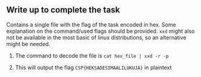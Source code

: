 ## Write up to complete the task

Contains a single file with the flag of the task encoded in hex.
Some explanation on the command/used flags should be provided. `xxd` might also not be available in the most basic of linux distributions, so an alternative might be needed. 

1. The command to decode the file is `cat hex_file | xxd -r -p`

2. This will output the flag `CSP{HEKSADESIMAALILUKUJA}` in plaintext
